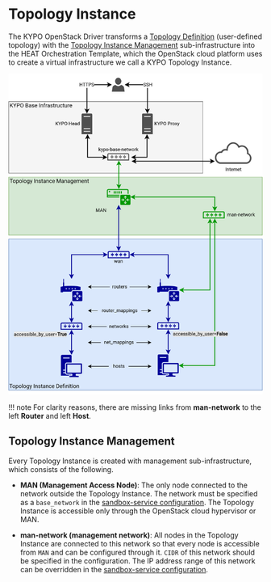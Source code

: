 # Topology Instance

The KYPO OpenStack Driver transforms a [Topology Definition](../topology-definition/) (user-defined topology) with the [Topology Instance Management](#topology-instance-management) sub-infrastructure into the HEAT Orchestration Template, which the OpenStack cloud platform uses to create a virtual infrastructure we call a KYPO Topology Instance.

![topology-instance-color](../../img/user-guide-advanced/sandboxes/topology-instance-color.png)

!!! note
    For clarity reasons, there are missing links from **man-network** to the left **Router** and left **Host**.

## Topology Instance Management

Every Topology Instance is created with management sub-infrastructure, which consists of the following.

* **MAN (Management Access Node)**: The only node connected to the network outside the Topology Instance. The network must be specified as a `base_network` in the [sandbox-service configuration](https://gitlab.ics.muni.cz/muni-kypo-crp/devops/kypo-crp-deployment/-/blob/master/provisioning/roles/kypo-crp-head/templates/configuration/sandbox-service/kypo-sandbox-service-config.yml#L126). The Topology Instance is accessible only through the OpenStack cloud hypervisor or MAN.

* **man-network (management network)**: All nodes in the Topology Instance are connected to this network so that every node is accessible from `MAN` and can be configured through it. `CIDR` of this network should be specified in the configuration. The IP address range of this network can be overridden in the [sandbox-service configuration](https://gitlab.ics.muni.cz/muni-kypo-crp/devops/kypo-crp-deployment/-/blob/master/provisioning/roles/kypo-crp-head/templates/configuration/sandbox-service/kypo-sandbox-service-config.yml#L138).
